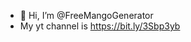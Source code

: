 - 👋 Hi, I’m @FreeMangoGenerator
- My yt channel is https://bit.ly/3Sbp3yb

<!---
FreeMangoGenerator/FreeMangoGenerator is a ✨ special ✨ repository because its `README.md` (this file) appears on your GitHub profile.
You can click the Preview link to take a look at your changes.
--->

